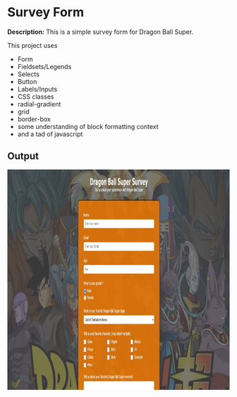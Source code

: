 # **Survey Form**

**Description:** This is a simple survey form for Dragon Ball Super.

This project uses 
- Form
- Fieldsets/Legends
- Selects
- Button
- Labels/Inputs
- CSS classes
- radial-gradient
- grid
- border-box
- some understanding of block formatting context
- and a tad of javascript

## **Output**

<picture>
  <img alt="Project Output" src="./img/survey-form.JPG" width="600" height="500">
</picture>
